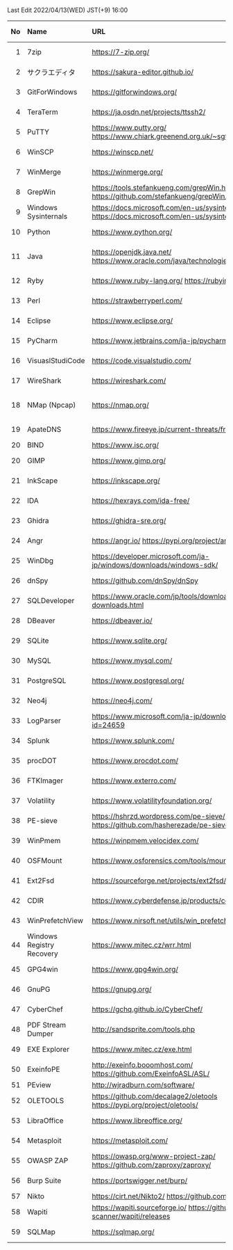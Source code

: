 Last Edit 2022/04/13(WED) JST(+9) 16:00

|No|Name|URL|Latest Version|Release Date|
|--:|:--|:--|:--|:--|
|  1|7zip| https://7-zip.org/ | 21.07 | 2021-12-26 |
|  2|サクラエディタ| https://sakura-editor.github.io/ | 2.4.1 | 2020-05-30 |
|  3|GitForWindows| https://gitforwindows.org/ | 2.35.1.2 | 2022-02-02 |
|  4|TeraTerm | https://ja.osdn.net/projects/ttssh2/ | 4.106 | 2021-06-05 |
|  5|PuTTY | https://www.putty.org/  https://www.chiark.greenend.org.uk/~sgtatham/putty/latest.html | 0.76 | 2021-07-17 |
|  6|WinSCP | https://winscp.net/ | 5.19.6 | 2022-02-22 |
|  7|WinMerge| https://winmerge.org/ | 2.16.18 | 2022-01-27 |
|  8|GrepWin| https://tools.stefankueng.com/grepWin.html  https://github.com/stefankueng/grepWin/releases | 2.0.10 | 2022-02-19 |
|  9|Windows Sysinternals| https://docs.microsoft.com/en-us/sysinternals/  https://docs.microsoft.com/en-us/sysinternals/downloads/ | - | 2022-02-16 |
| 10|Python| https://www.python.org/ | 3.9.12 3.10.4 | 2022-03-24 |
| 11|Java| https://openjdk.java.net/  https://www.oracle.com/java/technologies/downloads/ | 17.0.2 18 | 2022-01-18 2022-03-22 |
| 12|Ryby| https://www.ruby-lang.org/  https://rubyinstaller.org/ |3.1.1 | 2022-02-18 |
| 13|Perl| https://strawberryperl.com/ | 5.32.1.1 | 2021-01-24|
| 14|Eclipse| https://www.eclipse.org/ | 2022-03 | 2022-03-16 |
| 15|PyCharm| https://www.jetbrains.com/ja-jp/pycharm/ | 2021.3.3 | 2022-03-17 |
| 16|VisuaslStudiCode| https://code.visualstudio.com/ | 1.66 | 2022-03-31 |
| 17|WireShark| https://wireshark.com/ | 3.6.3 | 2022-03-23 |
| 18|NMap (Npcap)| https://nmap.org/ | 7.92 1.60 | 2021-08-07 2021-12-06 |
| 19|ApateDNS| https://www.fireeye.jp/current-threats/freeware/apatedns.html | 1.0 | 2011-09-29 |
| 20|BIND| https://www.isc.org/ | 9.16.27 | 2022-03 |
| 20|GIMP| https://www.gimp.org/ | 2.10.30 | 2021-12-21 |
| 21|InkScape| https://inkscape.org/ | 1.1.2 | 2022-02-05 |
| 22|IDA| https://hexrays.com/ida-free/ | 7.7 | 2021-12-24 |
| 23|Ghidra| https://ghidra-sre.org/ | 10.1.2 | 2022-01-25 |
| 24|Angr| https://angr.io/ https://pypi.org/project/angr/ | 9.1.12332 | 2022-03-16 |
| 25|WinDbg| https://developer.microsoft.com/ja-jp/windows/downloads/windows-sdk/ | Windows11SDK(10.0.22000) | 2021-10-04 |
| 26|dnSpy| https://github.com/dnSpy/dnSpy | 6.1.8 | 2020-12-08 |
| 27|SQLDeveloper| https://www.oracle.com/jp/tools/downloads/sqldev-downloads.html | 21.2.1.204.1703 | 2021-08-11 |
| 28|DBeaver| https://dbeaver.io/ | 22.0.2 | 2022-04-04 |
| 29|SQLite| https://www.sqlite.org/ | 3.38.2 | 2022-03-26 |
| 30|MySQL| https://www.mysql.com/ | 8.0.28 | 2022-01-18 |
| 31|PostgreSQL| https://www.postgresql.org/ | 14.2 | 2022-02-10 |
| 32|Neo4j| https://neo4j.com/ | 1.4.13 | 2022-03-24 |
| 33|LogParser| https://www.microsoft.com/ja-jp/download/details.aspx?id=24659 | 2.2 | 2021-02-03 |
| 34|Splunk| https://www.splunk.com/ | 8.2.5 | 2022-02-16 |
| 35|procDOT| https://www.procdot.com/ | 1.22 | 2018-08-28 |
| 36|FTKImager| https://www.exterro.com/ | 4.7.1| 2022-01-21 |
| 37|Volatility| https://www.volatilityfoundation.org/ | 2.6 3v1.0.0| 2016-12- 2020-02- |
| 38|PE-sieve| https://hshrzd.wordpress.com/pe-sieve/ https://github.com/hasherezade/pe-sieve/releases | 0.3.4 | 2022-02-11 |
| 39|WinPmem| https://winpmem.velocidex.com/ | 4.0 RC2 | 2020-10-12 |
| 40|OSFMount| https://www.osforensics.com/tools/mount-disk-images.html | 3.1.1000 | 2021-03-05 |
| 41|Ext2Fsd| https://sourceforge.net/projects/ext2fsd/files/ | 0.69 | 2016-07-15 |
| 42|CDIR| https://www.cyberdefense.jp/products/cdir.html | 1.3.5 | 2020-10-05 |
| 43|WinPrefetchView| https://www.nirsoft.net/utils/win_prefetch_view.html | 1.37 | 2021-10-27 |
| 44|Windows Registry Recovery| https://www.mitec.cz/wrr.html | 3.1.0 | 2021-02-16 |
| 45|GPG4win| https://www.gpg4win.org/ | 4.0.0 | 2021-12-21 |
| 46|GnuPG| https://gnupg.org/ | 2.3.4 | 2021-12-20 |
| 47|CyberChef| https://gchq.github.io/CyberChef/ | 9.37.0 | 2022-03-29 |
| 48|PDF Stream Dumper| http://sandsprite.com/tools.php | 0.9.624 | 2010-07-21 |
| 49|EXE Explorer| https://www.mitec.cz/exe.html | 3.5.1 | 2022-01-17 |
| 50|ExeinfoPE| http://exeinfo.booomhost.com/ https://github.com/ExeinfoASL/ASL/ | 0.0.6.7 | 2021-10-12 |
| 51|PEview| http://wjradburn.com/software/ | 0.9.9 | 2011/05/09 |
| 52|OLETOOLS| https://github.com/decalage2/oletools https://pypi.org/project/oletools/ | 0.60 | 2021-06-02 |
| 53|LibraOffice| https://www.libreoffice.org/ | 7.3.2 | 2022-03-31 |
| 54|Metasploit| https://metasploit.com/ | 6.1.38+20220413153151 | 2022-04-13 |
| 55|OWASP ZAP| https://owasp.org/www-project-zap/ https://github.com/zaproxy/zaproxy/ | 2.11.1 | 2021-12-11 |
| 56|Burp Suite| https://portswigger.net/burp/ | 2022.2.4 | 2022-03-17 |
| 57|Nikto| https://cirt.net/Nikto2/ https://github.com/sullo/nikto/ | - | - |
| 58|Wapiti| https://wapiti.sourceforge.io/ https://github.com/wapiti-scanner/wapiti/releases | 3.1.1 | 2022-02-23 |
| 59|SQLMap| https://sqlmap.org/ | 1.6.4 | 2022-04-05 |

